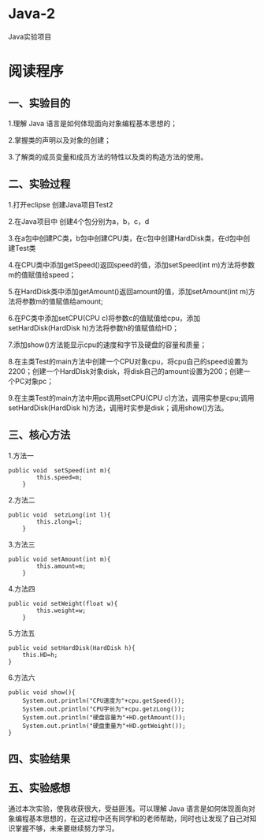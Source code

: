 # Java-2
Java实验项目

# 阅读程序  

## 一、实验目的
1.理解 Java 语言是如何体现面向对象编程基本思想的；

2.掌握类的声明以及对象的创建；

3.了解类的成员变量和成员方法的特性以及类的构造方法的使用。

## 二、实验过程  
1.打开eclipse 创建Java项目Test2

2.在Java项目中 创建4个包分别为a，b，c，d

3.在a包中创建PC类，b包中创建CPU类，在c包中创建HardDisk类，在d包中创建Test类

4.在CPU类中添加getSpeed()返回speed的值，添加setSpeed(int m)方法将参数m的值赋值给speed；

5.在HardDisk类中添加getAmount()返回amount的值，添加setAmount(int m)方法将参数m的值赋值给amount;

6.在PC类中添加setCPU(CPU c)将参数c的值赋值给cpu，添加setHardDisk(HardDisk h)方法将参数h的值赋值给HD；

7.添加show()方法能显示cpu的速度和字节及硬盘的容量和质量；  

8.在主类Test的main方法中创建一个CPU对象cpu，将cpu自己的speed设置为2200；创建一个HardDisk对象disk，将disk自己的amount设置为200；创建一个PC对象pc；

9.在主类Test的main方法中用pc调用setCPU(CPU c)方法，调用实参是cpu;调用setHardDisk(HardDisk h)方法，调用时实参是disk；调用show()方法。

## 三、核心方法  
1.方法一
```
public void  setSpeed(int m){
		this.speed=m;
	}
```
2.方法二
```
public void  setzLong(int l){
		this.zlong=l;
	}
```
3.方法三
```
public void setAmount(int m){
		this.amount=m;
	}
```
4.方法四
```
public void setWeight(float w){
		this.weight=w;
	}

```
5.方法五
```
public void setHardDisk(HardDisk h){
	this.HD=h;
}
```
6.方法六
```
public void show(){
	System.out.println("CPU速度为"+cpu.getSpeed());
	System.out.println("CPU字长为"+cpu.getzLong());
	System.out.println("硬盘容量为"+HD.getAmount());
	System.out.println("硬盘重量为"+HD.getWeight());
}
```

## 四、实验结果  




## 五、实验感想  
通过本次实验，使我收获很大，受益匪浅。可以理解 Java 语言是如何体现面向对象编程基本思想的，在这过程中还有同学和的老师帮助，同时也让发现了自己对知识掌握不够，未来要继续努力学习。

